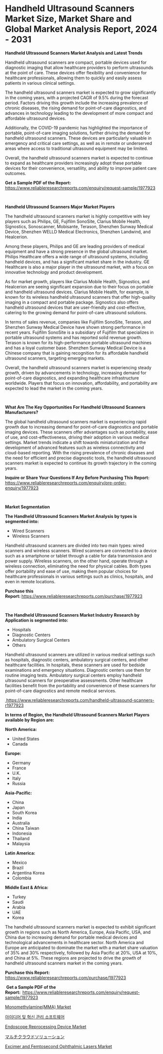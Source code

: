 <p><h1>Handheld Ultrasound Scanners Market Size, Market Share and Global Market Analysis Report, 2024 - 2031</h1></p><p><strong>Handheld Ultrasound Scanners Market Analysis and Latest Trends</strong></p>
<p><p>Handheld ultrasound scanners are compact, portable devices used for diagnostic imaging that allow healthcare providers to perform ultrasounds at the point of care. These devices offer flexibility and convenience for healthcare professionals, allowing them to quickly and easily assess patients in various clinical settings.</p><p>The handheld ultrasound scanners market is expected to grow significantly in the coming years, with a projected CAGR of 9.5% during the forecast period. Factors driving this growth include the increasing prevalence of chronic diseases, the rising demand for point-of-care diagnostics, and advances in technology leading to the development of more compact and affordable ultrasound devices.</p><p>Additionally, the COVID-19 pandemic has highlighted the importance of portable, point-of-care imaging solutions, further driving the demand for handheld ultrasound scanners. These devices are particularly valuable in emergency and critical care settings, as well as in remote or underserved areas where access to traditional ultrasound equipment may be limited.</p><p>Overall, the handheld ultrasound scanners market is expected to continue to expand as healthcare providers increasingly adopt these portable devices for their convenience, versatility, and ability to improve patient care outcomes.</p></p>
<p><strong>Get a Sample PDF of the Report:&nbsp;</strong> <a href="https://www.reliableresearchreports.com/enquiry/request-sample/1977923">https://www.reliableresearchreports.com/enquiry/request-sample/1977923</a></p>
<p>&nbsp;</p>
<p><strong>Handheld Ultrasound Scanners Major Market Players</strong></p>
<p><p>The handheld ultrasound scanners market is highly competitive with key players such as Philips, GE, Fujifilm SonoSite, Clarius Mobile Health, Signostics, Sonoscanner, Mobisante, Terason, Shenzhen Sunway Medical Device, Shenzhen WELLD Medical Electronics, Shenzhen Landwind, and Healcerion. </p><p>Among these players, Philips and GE are leading providers of medical equipment and have a strong presence in the global ultrasound market. Philips Healthcare offers a wide range of ultrasound systems, including handheld devices, and has a significant market share in the industry. GE Healthcare is also a major player in the ultrasound market, with a focus on innovative technology and product development.</p><p>As for market growth, players like Clarius Mobile Health, Signostics, and Healcerion are seeing significant expansion due to their focus on portable and handheld ultrasound devices. Clarius Mobile Health, for example, is known for its wireless handheld ultrasound scanners that offer high-quality imaging in a compact and portable package. Signostics also offers handheld ultrasound devices that are user-friendly and cost-effective, catering to the growing demand for point-of-care ultrasound solutions.</p><p>In terms of sales revenue, companies like Fujifilm SonoSite, Terason, and Shenzhen Sunway Medical Device have shown strong performance in recent years. Fujifilm SonoSite is a subsidiary of Fujifilm that specializes in portable ultrasound systems and has reported solid revenue growth. Terason is known for its high-performance portable ultrasound machines and has a loyal customer base. Shenzhen Sunway Medical Device is a Chinese company that is gaining recognition for its affordable handheld ultrasound scanners, targeting emerging markets.</p><p>Overall, the handheld ultrasound scanners market is experiencing steady growth, driven by advancements in technology, increasing demand for point-of-care diagnostics, and expanding healthcare infrastructure worldwide. Players that focus on innovation, affordability, and portability are expected to lead the market in the coming years.</p></p>
<p>&nbsp;</p>
<p><strong>What Are The Key Opportunities For Handheld Ultrasound Scanners Manufacturers?</strong></p>
<p><p>The global handheld ultrasound scanners market is experiencing rapid growth due to increasing demand for point-of-care diagnostics and portable imaging devices. These scanners offer advantages such as portability, ease of use, and cost-effectiveness, driving their adoption in various medical settings. Market trends indicate a shift towards miniaturization and the development of advanced features such as wireless connectivity and cloud-based reporting. With the rising prevalence of chronic diseases and the need for efficient and precise diagnostic tools, the handheld ultrasound scanners market is expected to continue its growth trajectory in the coming years.</p></p>
<p><strong>Inquire or Share Your Questions If Any Before Purchasing This Report:</strong> <a href="https://www.reliableresearchreports.com/enquiry/pre-order-enquiry/1977923">https://www.reliableresearchreports.com/enquiry/pre-order-enquiry/1977923</a></p>
<p>&nbsp;</p>
<p><strong>Market Segmentation</strong></p>
<p><strong>The Handheld Ultrasound Scanners Market Analysis by types is segmented into:</strong></p>
<p><ul><li>Wired Scanners</li><li>Wireless Scanners</li></ul></p>
<p><p>Handheld ultrasound scanners are divided into two main types: wired scanners and wireless scanners. Wired scanners are connected to a device such as a smartphone or tablet through a cable for data transmission and power supply. Wireless scanners, on the other hand, operate through a wireless connection, eliminating the need for physical cables. Both types offer portability and ease of use, making them popular choices for healthcare professionals in various settings such as clinics, hospitals, and even in remote locations.</p></p>
<p><strong>Purchase this Report:&nbsp;</strong><a href="https://www.reliableresearchreports.com/purchase/1977923">https://www.reliableresearchreports.com/purchase/1977923</a></p>
<p>&nbsp;</p>
<p><strong>The Handheld Ultrasound Scanners Market Industry Research by Application is segmented into:</strong></p>
<p><ul><li>Hospitals</li><li>Diagnostic Centers</li><li>Ambulatory Surgical Centers</li><li>Others</li></ul></p>
<p><p>Handheld ultrasound scanners are utilized in various medical settings such as hospitals, diagnostic centers, ambulatory surgical centers, and other healthcare facilities. In hospitals, these scanners are used for bedside examinations and emergency situations. Diagnostic centers use them for routine imaging tests. Ambulatory surgical centers employ handheld ultrasound scanners for preoperative assessments. Other healthcare facilities benefit from the portability and convenience of these scanners for point-of-care diagnostics and remote medical services.</p></p>
<p><a href="https://www.reliableresearchreports.com/handheld-ultrasound-scanners-r1977923">&nbsp;https://www.reliableresearchreports.com/handheld-ultrasound-scanners-r1977923</a></p>
<p><strong>In terms of Region, the Handheld Ultrasound Scanners Market Players available by Region are:</strong></p>
<p>
    <p> <strong> North America: </strong>
        <ul>
            <li>United States</li>
            <li>Canada</li>
        </ul>
        </p> 
    <p> <strong> Europe: </strong>
        <ul>
            <li>Germany</li>
            <li>France</li>
            <li>U.K.</li>
            <li>Italy</li>
            <li>Russia</li>
        </ul>
        </p> 
    <p> <strong> Asia-Pacific: </strong>
        <ul>
            <li>China</li>
            <li>Japan</li>
            <li>South Korea</li>
            <li>India</li>
            <li>Australia</li>
            <li>China Taiwan</li>
            <li>Indonesia</li>
            <li>Thailand</li>
            <li>Malaysia</li>
        </ul>
        </p> 
    <p> <strong> Latin America: </strong>
        <ul>
            <li>Mexico</li>
            <li>Brazil</li>
            <li>Argentina Korea</li>
            <li>Colombia</li>
        </ul>
        </p> 
    <p> <strong> Middle East & Africa: </strong>
        <ul>
            <li>Turkey</li>
            <li>Saudi</li>
            <li>Arabia</li>
            <li>UAE</li>
            <li>Korea</li>
        </ul>
    </p>
    </p>
<p><p>The handheld ultrasound scanners market is expected to exhibit significant growth in regions such as North America, Europe, Asia Pacific, USA, and China due to increasing demand for portable medical devices and technological advancements in healthcare sector. North America and Europe are anticipated to dominate the market with a market share valuation of 35% and 30% respectively, followed by Asia Pacific at 20%, USA at 10%, and China at 5%. These regions are projected to drive the growth of handheld ultrasound scanners market in the coming years.</p></p>
<p><strong>Purchase this Report: </strong><a href="https://www.reliableresearchreports.com/purchase/1977923">https://www.reliableresearchreports.com/purchase/1977923</a></p>
<p>&nbsp;<strong>Get a Sample PDF of the Report:&nbsp;&nbsp;</strong><a href="https://www.reliableresearchreports.com/enquiry/request-sample/1977923">https://www.reliableresearchreports.com/enquiry/request-sample/1977923</a></p>
<p><strong></strong></p>
<p><p><a href="https://issuu.com/reportprime-2/docs/monomethylaminemma-market-size-2030.pptx">Monomethylamine(MMA) Market</a></p><p><a href="https://github.com/TimmyMann6767/Market-Research-Report-List-1/blob/main/202522145352.md">아이디어 및 혁신 관리 소프트웨어</a></p><p><a href="https://github.com/fiixsa/Market-Research-Report-List-2/blob/main/endoscope-reprocessing-device-market.md">Endoscope Reprocessing Device Market</a></p><p><a href="https://github.com/AriMuller2009/Market-Research-Report-List-1/blob/main/546318450202.md">マルチクラウドソリューション</a></p><p><a href="https://github.com/Airanohannonzb68e5pb53oc1/Market-Research-Report-List-2/blob/main/excimer-and-femtosecond-ophthalmic-lasers-market.md">Excimer and Femtosecond Ophthalmic Lasers Market</a></p></p>